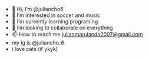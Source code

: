 - 👋 Hi, I’m @juliancho6
- 👀 I’m interested in soccer and music
- 🌱 I’m currently learning programing 
- 💞️ I’m looking to collaborate on everything
- 📫 How to reach me julianmarulanda2007@gmail.com
- my ig is @juliancho_6
- i love cats (if ykyk)
<!---
juliancho6/juliancho6 is a ✨ special ✨ repository because its `README.md` (this file) appears on your GitHub profile.
You can click the Preview link to take a look at your changes.
--->
